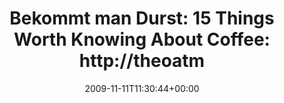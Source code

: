 ---
retweeted: false
source: <a href="http://twitter.com" rel="nofollow">Twitter Web Client</a>
entities:
  hashtags: []
  symbols: []
  user_mentions:
  - name: Drake Rubicon
    screen_name: drake_rubicon
    indices:
    - '98'
    - '112'
    id_str: '19042570'
    id: '19042570'
  urls: []
display_text_range:
- '0'
- '113'
favorite_count: '0'
id_str: '5616375174'
truncated: false
retweet_count: '0'
id: '5616375174'
created_at: Wed Nov 11 11:30:44 +0000 2009
favorited: false
full_text: 'Bekommt man Durst: 15 Things Worth Knowing About Coffee: http://theoatmeal.com/comics/coffee
  (via [@drake_rubicon](https://twitter.com/drake_rubicon))'
lang: en
tags:
- pesos/twitter
date: '2009-11-11T11:30:44+00:00'
src: https://twitter.com/bascht/status/5616375174
original_url: https://twitter.com/bascht/status/5616375174
type: twitter_tweet
text: 'Bekommt man Durst: 15 Things Worth Knowing About Coffee: http://theoatmeal.com/comics/coffee
  (via [@drake_rubicon](https://twitter.com/drake_rubicon))'
title: 'Bekommt man Durst: 15 Things Worth Knowing About Coffee: http://theoatm'

---